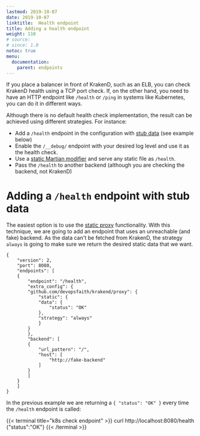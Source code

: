 ```yaml
---
lastmod: 2019-10-07
date: 2019-10-07
linktitle:  Health endpoint
title: Adding a health endpoint
weight: 110
# source:
# since: 1.0
notoc: true
menu:
  documentation:
    parent: endpoints
---
```


If you place a balancer in front of KrakenD, such as an ELB, you can check KrakenD health using a TCP port check. If, on the other hand, you need to have an HTTP endpoint like `/health` or `/ping` in systems like Kubernetes, you can do it in different ways.

Although there is no default health check implementation, the result can be achieved using different strategies. For instance:

- Add a `/health` endpoint in the configuration with [stub data](/docs/endpoints/static-proxy/) (see example below)
- Enable the `/__debug/` endpoint with your desired log level and use it as the health check.
- Use a [static Martian modifier](/docs/backends/martian/) and serve any static file as `/health`.
- Pass the `/health` to another backend (although you are checking the backend, not KrakenD)

# Adding a `/health` endpoint with stub data
The easiest option is to use the [static proxy](/docs/endpoints/static-proxy/) functionality. With this technique, we are going to add an endpoint that uses an unreachable (and fake) backend. As the data can't be fetched from KrakenD, the strategy `always` is going to make sure we return the desired static data that we want.

    {
        "version": 2,
        "port": 8080,
        "endpoints": [
        {
            "endpoint": "/health",
            "extra_config": {
            "github.com/devopsfaith/krakend/proxy": {
                "static": {
                "data": {
                    "status": "OK"
                },
                "strategy": "always"
                }
            }
            },
            "backend": [
            {
                "url_pattern": "/",
                "host": [
                    "http://fake-backend"
                ]
            }
            ]
        }
        ]
    }

In the previous example we are returning a `{ "status": "OK" }` every time the `/health` endpoint is called:

{{< terminal title="k8s check endpoint" >}}
curl http://localhost:8080/health
{"status":"OK"}
{{< /terminal >}}